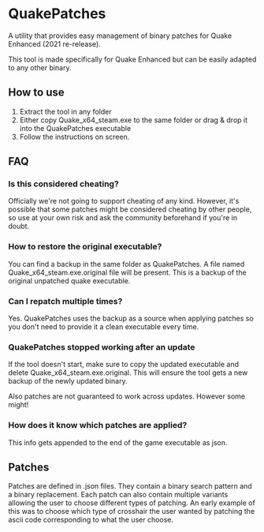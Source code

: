 # QuakePatches

A utility that provides easy management of binary patches for Quake Enhanced (2021 re-release).

This tool is made specifically for Quake Enhanced but can be easily adapted to any other binary.

## How to use

1. Extract the tool in any folder
2. Either copy Quake_x64_steam.exe to the same folder or drag & drop it into the QuakePatches executable
3. Follow the instructions on screen.

## FAQ

### **Is this considered cheating?**
Officially we're not going to support cheating of any kind. However, it's possible that some patches might be considered cheating by other people, so use at your own risk and ask the community beforehand if you're in doubt.

### **How to restore the original executable?**
You can find a backup in the same folder as QuakePatches. A file named Quake_x64_steam.exe.original file will be present. This is a backup of the original unpatched quake executable.

### **Can I repatch multiple times?**
Yes. QuakePatches uses the backup as a source when applying patches so you don't need to provide it a clean executable every time.

### **QuakePatches stopped working after an update**
If the tool doesn't start, make sure to copy the updated executable and delete Quake_x64_steam.exe.original. This will ensure the tool gets a new backup of the newly updated binary.

Also patches are not guaranteed to work across updates. However some might!

### **How does it know which patches are applied?**
This info gets appended to the end of the game executable as json.

## Patches

Patches are defined in .json files. They contain a binary search pattern and a binary replacement. Each patch can also contain multiple variants allowing the user to choose different types of patching. An early example of this was to choose which type of crosshair the user wanted by patching the ascii code corresponding to what the user choose.